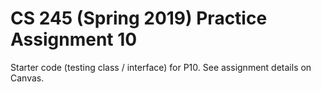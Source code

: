 # CS 245 (Spring 2019) Practice Assignment 10

Starter code (testing class / interface) for P10.
See assignment details on Canvas.
